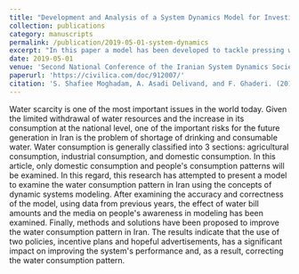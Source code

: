 ```yaml
---
title: "Development and Analysis of a System Dynamics Model for Investigating and Improving the Water Consumption Pattern"
collection: publications
category: manuscripts
permalink: /publication/2019-05-01-system-dynamics
excerpt: "In this paper a model has been developed to tackle pressing water scarcity issue by analyzing domestic consumption habits and exploring the effects of pricing and media strategies on public awareness and behavior."
date: 2019-05-01
venue: 'Second National Conference of the Iranian System Dynamics Society'
paperurl: 'https://civilica.com/doc/912007/'
citation: 'S. Shafiee Moghadam, A. Asadi Delivand, and F. Ghaderi. (2019). &quot;Development and Analysis of a System Dynamics Model for Investigating and Improving the Water Consumption Pattern.&quot; <i>Second National Conference of the Iranian System Dynamics Society</i>.'
---
```


Water scarcity is one of the most important issues in the world today. Given the limited withdrawal of water resources and the increase in its consumption at the national level, one of the important risks for the future generation in Iran is the problem of shortage of drinking and consumable water. Water consumption is generally classified into 3 sections: agricultural consumption, industrial consumption, and domestic consumption. In this article, only domestic consumption and people's consumption patterns will be examined. In this regard, this research has attempted to present a model to examine the water consumption pattern in Iran using the concepts of dynamic systems modeling. After examining the accuracy and correctness of the model, using data from previous years, the effect of water bill amounts and the media on people's awareness in modeling has been examined. Finally, methods and solutions have been proposed to improve the water consumption pattern in Iran. The results indicate that the use of two policies, incentive plans and hopeful advertisements, has a significant impact on improving the system's performance and, as a result, correcting the water consumption pattern.